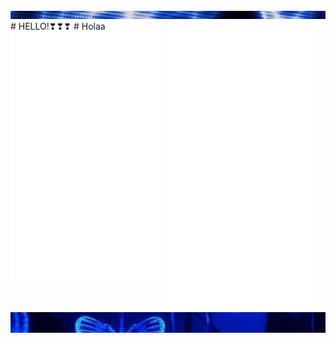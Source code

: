 <div class="parte_de_arriba">
<img src="22.png">
</div>
# HELLO!❣❣❣
# Holaa


<div>
  <img src="/metrics1.svg" width="48%" align="top" />
  <img src="/metrics2.svg" width="48%"  />
</div>

<div class="contenedor">
<img src="3vs4.png" align="top">
</div>



